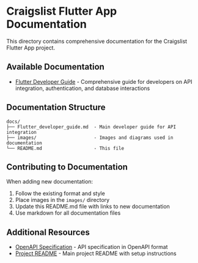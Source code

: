 # Craigslist Flutter App Documentation

This directory contains comprehensive documentation for the Craigslist Flutter App project.

## Available Documentation

- [Flutter Developer Guide](./Flutter_developer_guide.md) - Comprehensive guide for developers on API integration, authentication, and database interactions

## Documentation Structure

```
docs/
├── Flutter_developer_guide.md  - Main developer guide for API integration
├── images/                     - Images and diagrams used in documentation
└── README.md                   - This file
```

## Contributing to Documentation

When adding new documentation:

1. Follow the existing format and style
2. Place images in the `images/` directory
3. Update this README.md file with links to new documentation
4. Use markdown for all documentation files

## Additional Resources

- [OpenAPI Specification](../api/openapi.yaml) - API specification in OpenAPI format
- [Project README](../README.md) - Main project README with setup instructions
